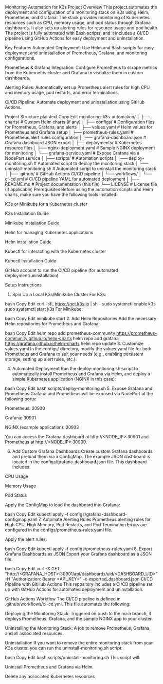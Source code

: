 Monitoring Automation for K3s
Project Overview
This project automates the deployment and configuration of a monitoring stack on K3s using Helm, Prometheus, and Grafana. The stack provides monitoring of Kubernetes resources such as CPU, memory usage, and pod status through Grafana dashboards. It also sets up alerting rules for resource usage and pod health. The project is fully automated with Bash scripts, and it includes a CI/CD pipeline using GitHub Actions for easy deployment and uninstallation.

Key Features
Automated Deployment: Use Helm and Bash scripts for easy deployment and uninstallation of Prometheus, Grafana, and monitoring configurations.

Prometheus & Grafana Integration: Configure Prometheus to scrape metrics from the Kubernetes cluster and Grafana to visualize them in custom dashboards.

Alerting Rules: Automatically set up Prometheus alert rules for high CPU and memory usage, pod restarts, and error terminations.

CI/CD Pipeline: Automate deployment and uninstallation using GitHub Actions.

Project Structure
plaintext
Copy
Edit
monitoring-k3s-automation/
│
├── charts/                     # Custom Helm charts (if any)
│
├── configs/                    # Configuration files for Prometheus, Grafana, and alerts
│   ├── values.yaml             # Helm values for Prometheus and Grafana setup
│   ├── prometheus-rules.yaml  # Prometheus alert rules configuration
│   └── grafana-dashboard.json # Grafana dashboard JSON export
│
├── deployments/                # Kubernetes resource files
│   ├── nginx-deployment.yaml  # Sample NGINX deployment for monitoring
│   └── grafana-service.yaml   # Expose Grafana via a NodePort service
│
├── scripts/                    # Automation scripts
│   ├── deploy-monitoring.sh    # Automated script to deploy the monitoring stack
│   └── uninstall-monitoring.sh # Automated script to uninstall the monitoring stack
│
├── .github/                    # GitHub Actions CI/CD pipeline
│   └── workflows/
│       └── ci-cd.yml           # CI/CD pipeline YAML for automated deployment
│
├── README.md                   # Project documentation (this file)
└── LICENSE                     # License file (if applicable)
Prerequisites
Before using the automation scripts and Helm charts, make sure you have the following tools installed:

K3s or Minikube for a Kubernetes cluster

K3s Installation Guide

Minikube Installation Guide

Helm for managing Kubernetes applications

Helm Installation Guide

Kubectl for interacting with the Kubernetes cluster

Kubectl Installation Guide

GitHub account to run the CI/CD pipeline (for automated deployment/uninstallation)

Setup Instructions
1. Spin Up a Local K3s/Minikube Cluster
For K3s:

bash
Copy
Edit
curl -sfL https://get.k3s.io | sh -
sudo systemctl enable k3s
sudo systemctl start k3s
For Minikube:

bash
Copy
Edit
minikube start
2. Add Helm Repositories
Add the necessary Helm repositories for Prometheus and Grafana:

bash
Copy
Edit
helm repo add prometheus-community https://prometheus-community.github.io/helm-charts
helm repo add grafana https://grafana.github.io/helm-charts
helm repo update
3. Customize values.yaml
In the configs/ directory, modify the values.yaml file for both Prometheus and Grafana to suit your needs (e.g., enabling persistent storage, setting up alert rules, etc.).

4. Automated Deployment
Run the deploy-monitoring.sh script to automatically install Prometheus and Grafana via Helm, and deploy a simple Kubernetes application (NGINX in this case):

bash
Copy
Edit
bash scripts/deploy-monitoring.sh
5. Expose Grafana and Prometheus
Grafana and Prometheus will be exposed via NodePort at the following ports:

Prometheus: 30900

Grafana: 30901

NGINX (example application): 30903

You can access the Grafana dashboard at http://<NODE_IP>:30901 and Prometheus at http://<NODE_IP>:30900.

6. Add Custom Grafana Dashboards
Create custom Grafana dashboards and preload them via a ConfigMap. The example JSON dashboard is located in the configs/grafana-dashboard.json file. This dashboard includes:

CPU Usage

Memory Usage

Pod Status

Apply the ConfigMap to load the dashboard into Grafana:

bash
Copy
Edit
kubectl apply -f configs/grafana-dashboard-configmap.yaml
7. Automate Alerting Rules
Prometheus alerting rules for High CPU, High Memory, Pod Restarts, and Pod Termination Errors are configured in the configs/prometheus-rules.yaml file.

Apply the alert rules:

bash
Copy
Edit
kubectl apply -f configs/prometheus-rules.yaml
8. Export Grafana Dashboards as JSON
Export your Grafana dashboard as a JSON file:

bash
Copy
Edit
curl -X GET "http://<GRAFANA_HOST>:30901/api/dashboards/uid/<DASHBOARD_UID>" -H "Authorization: Bearer <API_KEY>" -o exported_dashboard.json
CI/CD Pipeline with GitHub Actions
This repository includes a CI/CD pipeline set up with GitHub Actions for automated deployment and uninstallation.

GitHub Actions Workflow
The CI/CD pipeline is defined in .github/workflows/ci-cd.yml. This file automates the following:

Deploying the Monitoring Stack: Triggered on push to the main branch, it deploys Prometheus, Grafana, and the sample NGINX app to your cluster.

Uninstalling the Monitoring Stack: A job to remove Prometheus, Grafana, and all associated resources.

Uninstallation
If you want to remove the entire monitoring stack from your K3s cluster, you can run the uninstall-monitoring.sh script:

bash
Copy
Edit
bash scripts/uninstall-monitoring.sh
This script will:

Uninstall Prometheus and Grafana via Helm.

Delete any associated Kubernetes resources
